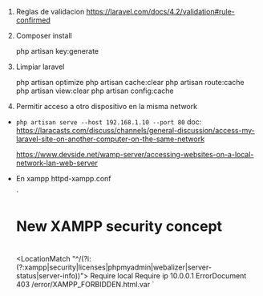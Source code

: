 1. Reglas de validacion
    https://laravel.com/docs/4.2/validation#rule-confirmed

2. Composer install

    php artisan key:generate 

3. Limpiar laravel

    php artisan optimize
    php artisan cache:clear
    php artisan route:cache
    php artisan view:clear
    php artisan config:cache


4. Permitir acceso a otro dispositivo en 
  la misma network

  * `php artisan serve --host 192.168.1.10 --port 80`
  doc: 
    https://laracasts.com/discuss/channels/general-discussion/access-my-laravel-site-on-another-computer-on-the-same-network

    https://www.devside.net/wamp-server/accessing-websites-on-a-local-network-lan-web-server
  
  * En xampp httpd-xampp.conf

    `
    # New XAMPP security concept
    #
    <LocationMatch "^/(?i:(?:xampp|security|licenses|phpmyadmin|webalizer|server-status|server-info))">
        Require local
        Require ip 10.0.0.1
        ErrorDocument 403 /error/XAMPP_FORBIDDEN.html.var
    </LocationMatch>
    `
